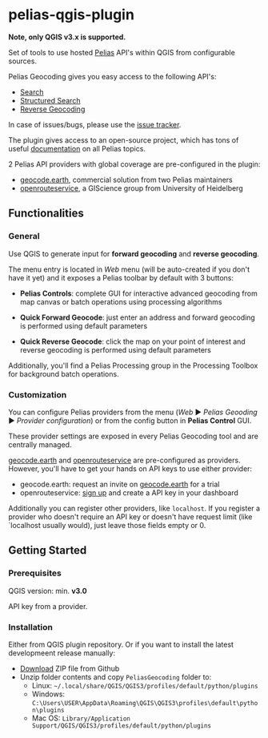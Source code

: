# pelias-qgis-plugin

**Note, only QGIS v3.x is supported.**

Set of tools to use hosted [Pelias](https://github.com/pelias/pelias) API's within QGIS from configurable sources.

Pelias Geocoding gives you easy access to the following API's:

- [Search](https://github.com/pelias/documentation/blob/master/search.md)
- [Structured Search](https://github.com/pelias/documentation/blob/master/structured-geocoding.md)
- [Reverse Geocoding](https://github.com/pelias/documentation/blob/master/reverse.md)

In case of issues/bugs, please use the [issue tracker](https://github.com/nilsnolde/pelias-qgis-plugin/issues).

The plugin gives access to an open-source project, which has tons of useful [documentation](https://github.com/pelias/documentation) on all Pelias topics.

2 Pelias API providers with global coverage are pre-configured in the plugin:

- [geocode.earth](https://geocode.earth), commercial solution from two Pelias maintainers
- [openrouteservice](https://openrouteservice.org), a GIScience group from University of Heidelberg

## Functionalities

### General

Use QGIS to generate input for **forward geocoding** and **reverse geocoding**.

The menu entry is located in *Web* menu (will be auto-created if you don't have it yet) and it exposes a Pelias toolbar by default with 3 buttons:

- **Pelias Controls**: complete GUI for interactive advanced geocoding from map canvas or batch operations using processing algorithms

- **Quick Forward Geocode**: just enter an address and forward geocoding is performed using default parameters

- **Quick Reverse Geocode**: click the map on your point of interest and reverse geocoding is performed using default parameters

Additionally, you'll find a Pelias Processing group in the Processing Toolbox for background batch operations.

### Customization

You can configure Pelias providers from the menu (*Web* ► *Pelias Geooding* ► *Provider configuration*) or from the config button in **Pelias Control** GUI.

These provider settings are exposed in every Pelias Geocoding tool and are centrally managed.

[geocode.earth](https://geocode.earth) and [openrouteservice](https://openrouteservice.org) are pre-configured as providers. However, you'll have to get your hands on API keys to use either provider:

- geocode.earth: request an invite on [geocode.earth](https://geocode.earth) for a trial
- openrouteservice: [sign up](https://openrouteservice.org/sign-up) and create a API key in your dashboard

Additionally you can register other providers, like `localhost`. If you register a provider who doesn't require an API key or doesn't have request limit (like `localhost usually would), just leave those fields empty or 0.

## Getting Started

### Prerequisites

QGIS version: min. **v3.0**

API key from a provider.

### Installation

Either from QGIS plugin repository. Or if you want to install the latest developmeent release manually:
  - [Download](https://github.com/nilsnolde/pelias-qgis-plugin/archive/development.zip) ZIP file from Github
  - Unzip folder contents and copy `PeliasGeocoding` folder to:
    - Linux: `~/.local/share/QGIS/QGIS3/profiles/default/python/plugins`
    - Windows: `C:\Users\USER\AppData\Roaming\QGIS\QGIS3\profiles\default\python\plugins`
    - Mac OS: `Library/Application Support/QGIS/QGIS3/profiles/default/python/plugins`
